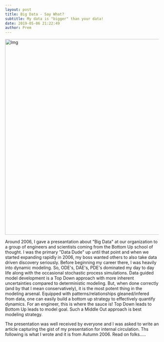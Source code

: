 ```yaml
---
layout: post
title: Big Data - Say What?
subtitle: My data is "bigger" than your data!
date: 2019-05-06 21:22:49
author: Prem
---
```


<div class="block">
          <left><img src="{{ site.baseurl }}/img/bd2.png" alt="Img" style="width:640px;"/></left>
          </div>

Around 2006, I gave a preseantation about "Big Data" at our organization to a group of engineers and scientists coming from the Bottom Up school of thought. I was the primary "Data Dude" up until that point and when we started expanding rapidly in 2006, my boss wanted others to also take data driven discovery seriously. Before beginning my career there, I was heavily into dynamic modeling. So, ODE's, DAE's, PDE's dominated my day to day life along with the occasional stochastic process simulations. Data guided model development is a Top Down approach with more inherent uncertainties compared to deterministic modeling. But, when done correctly (and by that I mean conservatively), it is the most potent thing in the modeling arsenal. Equipped with patterns/relationships gleaned/infered from data, one can easily build a bottom up strategy to effectively quantify dynamics. For an engineer, this is where the sauce is! Top Down leads to Bottom Up leads to model goal. Such a Middle Out approach is best modeling strategy. 

The presentation was well received by everyone and I was asked to write an article capturing the gist of my presentation for internal circulation. Ths following is what I wrote and it is from Autumn 2006. Read on folks.....
